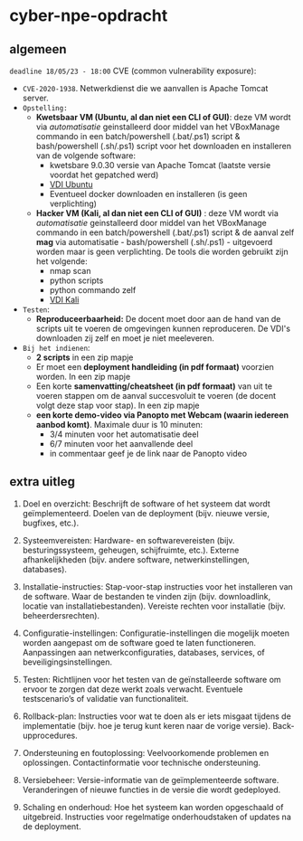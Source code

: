 # cyber-npe-opdracht

## algemeen

`deadline 18/05/23 - 18:00`
CVE (common vulnerability exposure):

- `CVE-2020-1938`. Netwerkdienst die we aanvallen is Apache Tomcat server.
- `Opstelling:`
  - **Kwetsbaar VM (Ubuntu, al dan niet een CLI of GUI)**: deze VM wordt via *automatisatie* geinstalleerd door middel van het VBoxManage commando in een batch/powershell (.bat/.ps1) script & bash/powershell (.sh/.ps1) script voor het downloaden en installeren van de volgende software:
    - kwetsbare 9.0.30 versie van Apache Tomcat (laatste versie voordat het gepatched werd)
    - [VDI Ubuntu](https://www.osboxes.org/ubuntu/)
    - Eventueel docker downloaden en installeren (is geen verplichting)
  - **Hacker VM (Kali, al dan niet een CLI of GUI)** : deze VM wordt via *automatisatie* geinstalleerd door middel van het VBoxManage commando in een batch/powershell (.bat/.ps1) script & de aanval zelf **mag** via automatisatie - bash/powershell (.sh/.ps1) - uitgevoerd worden maar is geen verplichting. De tools die worden gebruikt zijn het volgende:
    - nmap scan
    - python scripts
    - python commando zelf
    - [VDI Kali](https://www.osboxes.org/kali-linux/)
- `Testen`:
  - **Reproduceerbaarheid:** De docent moet door aan de hand van de scripts uit te voeren de omgevingen kunnen reproduceren. De VDI's downloaden zij zelf en moet je niet meeleveren.
- `Bij het indienen`:
  - **2 scripts** in een zip mapje
  - Er moet een **deployment handleiding (in pdf formaat)** voorzien worden. In een zip mapje
  - Een korte **samenvatting/cheatsheet (in pdf formaat)** van uit te voeren stappen om de aanval succesvoluit te voeren (de docent volgt deze stap voor stap). In een zip mapje
  - **een korte demo-video via Panopto met Webcam (waarin iedereen aanbod komt)**. Maximale duur is 10 minuten:
    - 3/4 minuten voor het automatisatie deel
    - 6/7 minuten voor het aanvallende deel
    - in commentaar geef je de link naar de Panopto video

## extra uitleg

1. Doel en overzicht:
Beschrijft de software of het systeem dat wordt geïmplementeerd.
Doelen van de deployment (bijv. nieuwe versie, bugfixes, etc.).

2. Systeemvereisten:
Hardware- en softwarevereisten (bijv. besturingssysteem, geheugen, schijfruimte, etc.).
Externe afhankelijkheden (bijv. andere software, netwerkinstellingen, databases).

3. Installatie-instructies:
Stap-voor-stap instructies voor het installeren van de software.
Waar de bestanden te vinden zijn (bijv. downloadlink, locatie van installatiebestanden).
Vereiste rechten voor installatie (bijv. beheerdersrechten).

4. Configuratie-instellingen:
Configuratie-instellingen die mogelijk moeten worden aangepast om de software goed te laten functioneren.
Aanpassingen aan netwerkconfiguraties, databases, services, of beveiligingsinstellingen.

5. Testen:
Richtlijnen voor het testen van de geïnstalleerde software om ervoor te zorgen dat deze werkt zoals verwacht.
Eventuele testscenario’s of validatie van functionaliteit.

6. Rollback-plan:
Instructies voor wat te doen als er iets misgaat tijdens de implementatie (bijv. hoe je terug kunt keren naar de vorige versie).
Back-upprocedures.

7. Ondersteuning en foutoplossing:
Veelvoorkomende problemen en oplossingen.
Contactinformatie voor technische ondersteuning.

8. Versiebeheer:
Versie-informatie van de geïmplementeerde software.
Veranderingen of nieuwe functies in de versie die wordt gedeployed.

9. Schaling en onderhoud:
Hoe het systeem kan worden opgeschaald of uitgebreid.
Instructies voor regelmatige onderhoudstaken of updates na de deployment.
